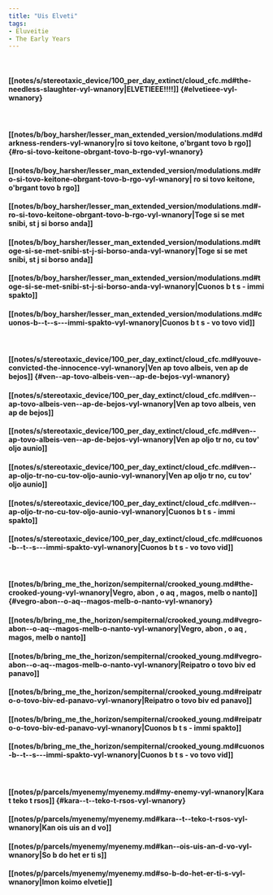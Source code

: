 ```yaml
---
title: "Uis Elveti"
tags:
- Eluveitie
- The Early Years
---
```

&nbsp;
#### [[notes/s/stereotaxic_device/100_per_day_extinct/cloud_cfc.md#the-needless-slaughter-vyl-wnanory|ELVETIEEE!!!!]] {#elvetieee-vyl-wnanory}
&nbsp;
#### [[notes/b/boy_harsher/lesser_man_extended_version/modulations.md#darkness-renders-vyl-wnanory|ro si tovo keitone, o'brgant tovo b rgo]] {#ro-si-tovo-keitone-obrgant-tovo-b-rgo-vyl-wnanory}
#### [[notes/b/boy_harsher/lesser_man_extended_version/modulations.md#ro-si-tovo-keitone-obrgant-tovo-b-rgo-vyl-wnanory| ro si tovo keitone, o'brgant tovo b rgo]]
#### [[notes/b/boy_harsher/lesser_man_extended_version/modulations.md#-ro-si-tovo-keitone-obrgant-tovo-b-rgo-vyl-wnanory|Toge si se met snibi, st j si borso anda]]
#### [[notes/b/boy_harsher/lesser_man_extended_version/modulations.md#toge-si-se-met-snibi-st-j-si-borso-anda-vyl-wnanory|Toge si se met snibi, st j si borso anda]]
#### [[notes/b/boy_harsher/lesser_man_extended_version/modulations.md#toge-si-se-met-snibi-st-j-si-borso-anda-vyl-wnanory|Cuonos b  t  s  - immi spakto]]
#### [[notes/b/boy_harsher/lesser_man_extended_version/modulations.md#cuonos-b--t--s---immi-spakto-vyl-wnanory|Cuonos b  t  s  - vo tovo vid]]
&nbsp;
#### [[notes/s/stereotaxic_device/100_per_day_extinct/cloud_cfc.md#youve-convicted-the-innocence-vyl-wnanory|Ven  ap tovo albeis, ven  ap de bejos]] {#ven--ap-tovo-albeis-ven--ap-de-bejos-vyl-wnanory}
#### [[notes/s/stereotaxic_device/100_per_day_extinct/cloud_cfc.md#ven--ap-tovo-albeis-ven--ap-de-bejos-vyl-wnanory|Ven  ap tovo albeis, ven  ap de bejos]]
#### [[notes/s/stereotaxic_device/100_per_day_extinct/cloud_cfc.md#ven--ap-tovo-albeis-ven--ap-de-bejos-vyl-wnanory|Ven  ap oljo tr no, cu tov' oljo aunio]]
#### [[notes/s/stereotaxic_device/100_per_day_extinct/cloud_cfc.md#ven--ap-oljo-tr-no-cu-tov-oljo-aunio-vyl-wnanory|Ven  ap oljo tr no, cu tov' oljo aunio]]
#### [[notes/s/stereotaxic_device/100_per_day_extinct/cloud_cfc.md#ven--ap-oljo-tr-no-cu-tov-oljo-aunio-vyl-wnanory|Cuonos b  t  s  - immi spakto]]
#### [[notes/s/stereotaxic_device/100_per_day_extinct/cloud_cfc.md#cuonos-b--t--s---immi-spakto-vyl-wnanory|Cuonos b  t  s  - vo tovo vid]]
&nbsp;
#### [[notes/b/bring_me_the_horizon/sempiternal/crooked_young.md#the-crooked-young-vyl-wnanory|Vegro, abon , o aq , magos, melb o nanto]] {#vegro-abon--o-aq--magos-melb-o-nanto-vyl-wnanory}
#### [[notes/b/bring_me_the_horizon/sempiternal/crooked_young.md#vegro-abon--o-aq--magos-melb-o-nanto-vyl-wnanory|Vegro, abon , o aq , magos, melb o nanto]]
#### [[notes/b/bring_me_the_horizon/sempiternal/crooked_young.md#vegro-abon--o-aq--magos-melb-o-nanto-vyl-wnanory|Reipatro o tovo biv ed panavo]]
#### [[notes/b/bring_me_the_horizon/sempiternal/crooked_young.md#reipatro-o-tovo-biv-ed-panavo-vyl-wnanory|Reipatro o tovo biv ed panavo]]
#### [[notes/b/bring_me_the_horizon/sempiternal/crooked_young.md#reipatro-o-tovo-biv-ed-panavo-vyl-wnanory|Cuonos b  t  s  - immi spakto]]
#### [[notes/b/bring_me_the_horizon/sempiternal/crooked_young.md#cuonos-b--t--s---immi-spakto-vyl-wnanory|Cuonos b  t  s  - vo tovo vid]]
&nbsp;
#### [[notes/p/parcels/myenemy/myenemy.md#my-enemy-vyl-wnanory|Kara  t  teko t rsos]] {#kara--t--teko-t-rsos-vyl-wnanory}
#### [[notes/p/parcels/myenemy/myenemy.md#kara--t--teko-t-rsos-vyl-wnanory|Kan  ois uis an d vo]]
#### [[notes/p/parcels/myenemy/myenemy.md#kan--ois-uis-an-d-vo-vyl-wnanory|So b do het er ti s]]
#### [[notes/p/parcels/myenemy/myenemy.md#so-b-do-het-er-ti-s-vyl-wnanory|Imon koimo elvetie]]
